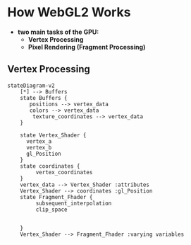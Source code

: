 # How WebGL2 Works

- **two main tasks of the GPU:**
    - **Vertex Processing**
    - **Pixel Rendering (Fragment Processing)**


## Vertex Processing

```mermaid
stateDiagram-v2
    [*] --> Buffers
    state Buffers {
       positions --> vertex_data
       colors --> vertex_data
        texture_coordinates --> vertex_data
    }

    state Vertex_Shader {
      vertex_a
      vertex_b
      gl_Position 
    }
    state coordinates {
         vertex_coordinates 
    }
    vertex_data --> Vertex_Shader :attributes
    Vertex_Shader --> coordinates :gl_Position 
    state Fragment_Fhader {
         subsequent_interpolation
         clip_space 


    }
    Vertex_Shader --> Fragment_Fhader :varying variables

 

```

